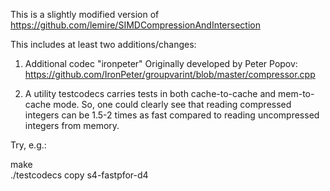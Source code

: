 This is a slightly modified version of https://github.com/lemire/SIMDCompressionAndIntersection 

This includes at least two additions/changes:

1) Additional codec "ironpeter" Originally developed by Peter Popov: https://github.com/IronPeter/groupvarint/blob/master/compressor.cpp

2) A utility testcodecs carries tests in both cache-to-cache and mem-to-cache mode. So, one could clearly see that reading compressed integers can be 1.5-2 times as fast compared to reading uncompressed integers from memory.


Try, e.g.:

make  
./testcodecs copy s4-fastpfor-d4
